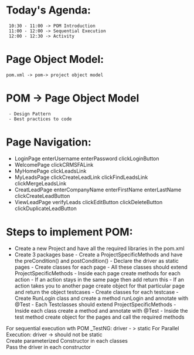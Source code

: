 # Today's Agenda:
     10:30 - 11:00 -> POM Introduction
     11:00 - 12:00 -> Sequential Execution
     12:00 - 12:30 -> Activity

# Page Object Model:
    pom.xml -> pom-> project object model

# POM -> Page Object Model
     - Design Pattern
     - Best practices to code

# Page Navigation:
   - LoginPage
       enterUsername
       enterPassword
       clickLoginButton
   - WelcomePage
       clickCRMSFALink
   - MyHomePage
       clickLeadsLink
   - MyLeadsPage
       clickCreateLeadLink
       clickFindLeadsLink 
       clickMergeLeadsLink
   - CreatLeadPage
       enterCompanyName
       enterFirstName
       enterLastName
       clickCreateLeadButton
   - ViewLeadPage
       verifyLeads
       clickEditButton
       clickDeleteButton
       clickDuplicateLeadButton                    


# Steps to implement POM:
   - Create a new Project and have all the required libraries in the pom.xml 
   - Create 3 packages
        base
           - Create a ProjectSpecificMethods and have the preCondition() and postCondition()
           - Declare the driver as static 
        pages
           - Create classes for each page
           - All these classes should extend ProjectSpecificMethods
           - Inside each page create methods for each action
           - If an action stays in the same page then add return this
           - If an action takes you to another page create object for that particular page and return the object
        testcases
           - Create classes for each testcase
           - Create RunLogin class and create a method runLogin and annotate with @Test
           - Each Testclasses should extend ProjectSpecificMethods
           - Inside each class create a method and annotate with @Test
           - Inside the test method create object for the pages and call the required methods


For sequential execution wth POM _TestNG:
   driver - > static
For Parallel Execution:
   driver -> should not be static   
   Create parameterized Constructor in each classes     
   Pass the driver in each constructor      


